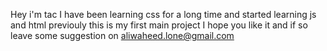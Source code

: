 Hey i'm tac
  I have been learning css for a long time and started learning js and html previouly this is my first main project I hope you like it and if so leave some suggestion on aliwaheed.lone@gmail.com

